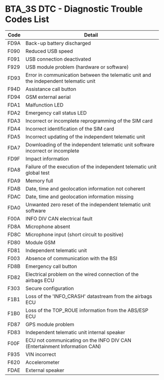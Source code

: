 # BTA_3S DTC - Diagnostic Trouble Codes List

| Code | Detail |
| - | - |
| FD9A | Back-up battery discharged |
| F090 | Reduced USB speed |
| F091 | USB connection deactivated |
| F929 | USB module problem (hardware or software) |
| FD93 | Error in communication between the telematic unit and the independent telematic unit |
| F94D | Assistance call button |
| FD94 | GSM external aerial |
| FDA1 | Malfunction LED |
| FDA2 | Emergency call status LED |
| FDA3 | Incorrect or incomplete reprogramming of the SIM card |
| FDA4 | Incorrect identification of the SIM card |
| FDA5 | Incorrect updating of the independent telematic unit |
| FDA7 | Downloading of the independent telematic unit software incorrect or incomplete |
| FD9F | Impact information |
| FDA8 | Failure of the execution of the independent telematic unit global test |
| FDA9 | Memory full |
| FDAB | Date, time and geolocation information not coherent |
| FDAC | Date, time and geolocation information missing |
| FDA0 | Unwanted zero reset of the independent telematic unit software |
| F00A | INFO DIV CAN electrical fault |
| FD8A | Microphone absent |
| FD8C | Microphone input (short circuit to positive) |
| FD80 | Module GSM |
| FD81 | Independent telematic unit |
| F003 | Absence of communication with the BSI |
| FD8B | Emergency call button |
| FD82 | Electrical problem on the wired connection of the airbags ECU |
| F303 | Secure configuration |
| F1B1 | Loss of the 'INFO_CRASH' datastream from the airbags ECU |
| F1B0 | Loss of the TOP_ROUE information from the ABS/ESP ECU |
| FD87 | GPS module problem |
| FD83 | Independent telematic unit internal speaker |
| F00F | ECU not communicating on the INFO DIV CAN (Entertainment Information CAN) |
| F935 | VIN incorrect |
| F620 | Accelerometer |
| FDAE | External speaker |
